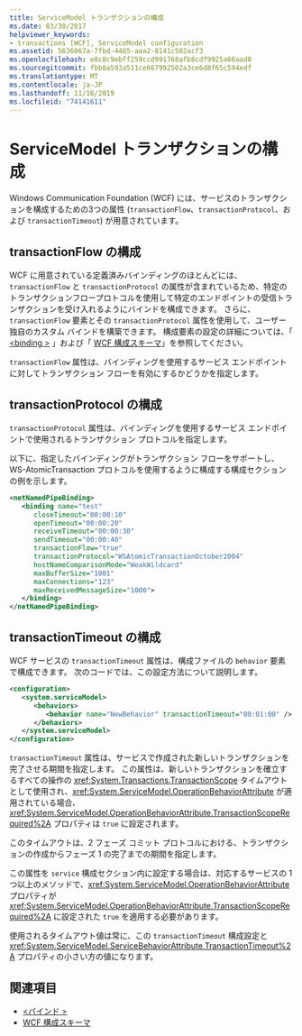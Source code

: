 ```yaml
---
title: ServiceModel トランザクションの構成
ms.date: 03/30/2017
helpviewer_keywords:
- transactions [WCF], ServiceModel configuration
ms.assetid: 5636067a-7fbd-4485-aaa2-8141c502acf3
ms.openlocfilehash: e8c8c9ebff259ccd991768afb8cdf9925a66aad0
ms.sourcegitcommit: fbb8a593a511ce667992502a3ce6d8f65c594edf
ms.translationtype: MT
ms.contentlocale: ja-JP
ms.lasthandoff: 11/16/2019
ms.locfileid: "74141611"
---
```

# <a name="servicemodel-transaction-configuration"></a>ServiceModel トランザクションの構成
Windows Communication Foundation (WCF) には、サービスのトランザクションを構成するための3つの属性 (`transactionFlow`、`transactionProtocol`、および `transactionTimeout`) が用意されています。  
  
## <a name="configuring-transactionflow"></a>transactionFlow の構成  
 WCF に用意されている定義済みバインディングのほとんどには、`transactionFlow` と `transactionProtocol` の属性が含まれているため、特定のトランザクションフロープロトコルを使用して特定のエンドポイントの受信トランザクションを受け入れるようにバインドを構成できます。 さらに、`transactionFlow` 要素とその `transactionProtocol` 属性を使用して、ユーザー独自のカスタム バインドを構築できます。 構成要素の設定の詳細については、「 [\<binding >](../../configure-apps/file-schema/wcf/bindings.md) 」および「 [WCF 構成スキーマ](../../../../docs/framework/configure-apps/file-schema/wcf/index.md)」を参照してください。  
  
 `transactionFlow` 属性は、バインディングを使用するサービス エンドポイントに対してトランザクション フローを有効にするかどうかを指定します。  
  
## <a name="configuring-transactionprotocol"></a>transactionProtocol の構成  
 `transactionProtocol` 属性は、バインディングを使用するサービス エンドポイントで使用されるトランザクション プロトコルを指定します。  
  
 以下に、指定したバインディングがトランザクション フローをサポートし、WS-AtomicTransaction プロトコルを使用するように構成する構成セクションの例を示します。  
  
```xml  
<netNamedPipeBinding>  
   <binding name="test"  
      closeTimeout="00:00:10"  
      openTimeout="00:00:20"   
      receiveTimeout="00:00:30"  
      sendTimeout="00:00:40"  
      transactionFlow="true"  
      transactionProtocol="WSAtomicTransactionOctober2004"  
      hostNameComparisonMode="WeakWildcard"  
      maxBufferSize="1001"  
      maxConnections="123"   
      maxReceivedMessageSize="1000">  
   </binding>  
</netNamedPipeBinding>  
```  
  
## <a name="configuring-transactiontimeout"></a>transactionTimeout の構成  
 WCF サービスの `transactionTimeout` 属性は、構成ファイルの `behavior` 要素で構成できます。 次のコードでは、この設定方法について説明します。  
  
```xml  
<configuration>  
   <system.serviceModel>  
      <behaviors>  
         <behavior name="NewBehavior" transactionTimeout="00:01:00" /> <!-- 1 minute timeout -->  
      </behaviors>  
   </system.serviceModel>  
</configuration>  
```  
  
 `transactionTimeout` 属性は、サービスで作成された新しいトランザクションを完了させる期間を指定します。 この属性は、新しいトランザクションを確立するすべての操作の <xref:System.Transactions.TransactionScope> タイムアウトとして使用され、<xref:System.ServiceModel.OperationBehaviorAttribute> が適用されている場合、<xref:System.ServiceModel.OperationBehaviorAttribute.TransactionScopeRequired%2A> プロパティは `true` に設定されます。  
  
 このタイムアウトは、2 フェーズ コミット プロトコルにおける、トランザクションの作成からフェーズ 1 の完了までの期間を指定します。  
  
 この属性を `service` 構成セクション内に設定する場合は、対応するサービスの 1 つ以上のメソッドで、<xref:System.ServiceModel.OperationBehaviorAttribute> プロパティが <xref:System.ServiceModel.OperationBehaviorAttribute.TransactionScopeRequired%2A> に設定された `true` を適用する必要があります。  
  
 使用されるタイムアウト値は常に、この `transactionTimeout` 構成設定と <xref:System.ServiceModel.ServiceBehaviorAttribute.TransactionTimeout%2A> プロパティの小さい方の値になります。  
  
## <a name="see-also"></a>関連項目

- [\<バインド >](../../configure-apps/file-schema/wcf/bindings.md)
- [WCF 構成スキーマ](../../../../docs/framework/configure-apps/file-schema/wcf/index.md)
